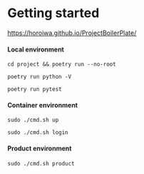 
# Getting started


https://horoiwa.github.io/ProjectBoilerPlate/


#### Local environment

`cd project && poetry run --no-root`

`poetry run python -V`

`poetry run pytest`

#### Container environment

`sudo ./cmd.sh up`

`sudo ./cmd.sh login`


#### Product environment

`sudo ./cmd.sh product`


